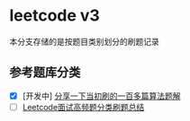 # leetcode v3

本分支存储的是按题目类别划分的刷题记录

## 参考题库分类

- [x] [开发中] [分享一下当初刷的一百多篇算法题解](https://zhuanlan.zhihu.com/p/388681117)
- [ ] [Leetcode面试高频题分类刷题总结](https://zhuanlan.zhihu.com/p/349940945)
